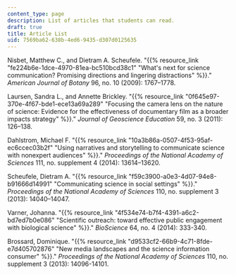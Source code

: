 ```yaml
---
content_type: page
description: List of articles that students can read.
draft: true
title: Article List
uid: 7569ba62-638b-4ed6-9435-d307d0125635
---
```

Nisbet, Matthew C., and Dietram A. Scheufele. "{{% resource_link "fe224b6e-1dce-4970-81ea-bc510bcd38c1" "What's next for science communication? Promising directions and lingering distractions" %}}." *American Journal of Botany* 96, no. 10 (2009): 1767–1778.

Laursen, Sandra L., and Annette Brickley. "{{% resource_link "0f645e97-370e-4f67-bde1-ece13a69a289" "Focusing the camera lens on the nature of science: Evidence for the effectiveness of documentary film as a broader impacts strategy" %}}." *Journal of Geoscience Education* 59, no. 3 (2011): 126–138.

Dahlstrom, Michael F. "{{% resource_link "10a3b86a-0507-4f53-95af-ec6ccec03b2f" "Using narratives and storytelling to communicate science with nonexpert audiences" %}}." *Proceedings of the National Academy of Sciences* 111, no. supplement 4 (2014): 13614–13620.

Scheufele, Dietram A. "{{% resource_link "f59c3900-a0e3-4d07-94e8-b91666d14991" "Communicating science in social settings" %}}." *Proceedings of the National Academy of Sciences* 110, no. supplement 3 (2013): 14040–14047.

Varner, Johanna. "{{% resource_link "4f534e74-b7f4-4391-a6c2-bd7ed7b0e086" "Scientific outreach: toward effective public engagement with biological science" %}}." *BioScience* 64, no. 4 (2014): 333-340.

Brossard, Dominique. "{{% resource_link "d9533cf2-66b9-4c71-8fde-e7d405702876" "New media landscapes and the science information consumer" %}}." *Proceedings of the National Academy of Sciences* 110, no. supplement 3 (2013): 14096-14101.